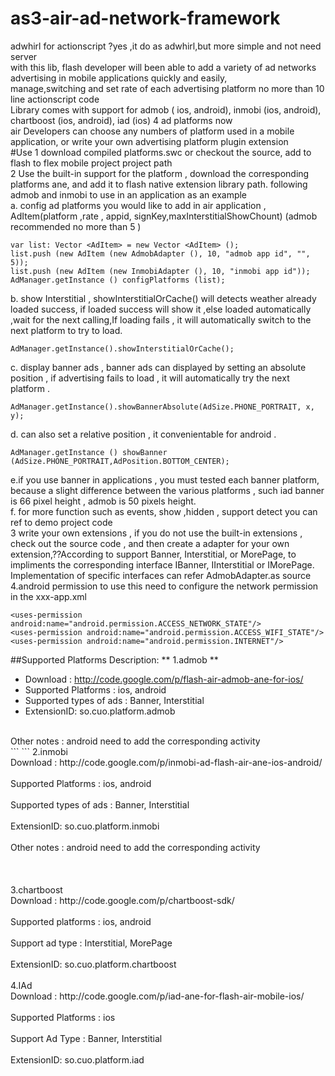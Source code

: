 as3-air-ad-network-framework<br/>
============================
adwhirl for actionscript ?yes ,it do as adwhirl,but more simple and not need server <br/>
with this lib, flash developer will been able to  add a variety of ad networks advertising in mobile applications  quickly and easily, <br/>
manage,switching and set rate of each advertising platform no more than 10 line actionscript  code<br/>
Library comes with support for admob (  ios, android), inmobi (ios, android), chartboost (ios, android), iad (ios) 4 ad platforms now<br/>
air Developers can choose any numbers of platform used in a mobile application, or write your own advertising platform plugin  extension<br/>
#Use
1 download compiled platforms.swc or checkout the source, add to  flash to flex mobile project  project path<br/>
2 Use the built-in support for the platform , download the corresponding platforms ane, and add it to flash  native extension library path. following admob and inmobi to use in an application as an example<br/>
a. config ad platforms you would like to add in air application , AdItem(platform ,rate , appid, signKey,maxInterstitialShowChount) (admob  recommended no more than 5 )<br/>
```
var list: Vector <AdItem> = new Vector <AdItem> ();
list.push (new AdItem (new AdmobAdapter (), 10, "admob app id", "", 5));
list.push (new AdItem (new InmobiAdapter (), 10, "inmobi app id"));
AdManager.getInstance () configPlatforms (list);
```
b. show Interstitial ,  showInterstitialOrCache() will detects weather already loaded success, if loaded success will show it ,else  loaded automatically  ,wait for the next calling,If loading fails , it will automatically switch to the next platform to try to load.<br/>
```
AdManager.getInstance().showInterstitialOrCache();
```
c. display banner ads , banner ads can displayed by setting an absolute position , if advertising fails to load , it will automatically try the next  platform .<br/>
```
AdManager.getInstance().showBannerAbsolute(AdSize.PHONE_PORTRAIT, x, y);
```

d. can also set a relative position  , it convenientable for android .<br/>
```
AdManager.getInstance () showBanner (AdSize.PHONE_PORTRAIT,AdPosition.BOTTOM_CENTER);
```
e.if you use  banner in applications , you must  tested each banner platform, because a slight difference between the various platforms , such iad banner is 66 pixel height , admob is 50 pixels height.<br/>
f. for more function such as events, show ,hidden  , support  detect you can ref to demo project code<br/>
3  write your own extensions , if you do not use the built-in extensions ,  check out the source code , and then create a adapter for your own extension,??According to support Banner, Interstitial, or MorePage, to impliments the corresponding interface IBanner, IInterstitial or IMorePage. Implementation of specific interfaces can refer AdmobAdapter.as source<br/>
4.android permission to use this need to configure the network permission in the xxx-app.xml<br/>
```
<uses-permission android:name="android.permission.ACCESS_NETWORK_STATE"/>
<uses-permission android:name="android.permission.ACCESS_WIFI_STATE"/>
<uses-permission android:name="android.permission.INTERNET"/>
```
##Supported Platforms Description:
** 1.admob **
- Download : http://code.google.com/p/flash-air-admob-ane-for-ios/<br/>
- Supported Platforms : ios, android<br/>
- Supported types of ads : Banner, Interstitial<br/>
- ExtensionID: so.cuo.platform.admob<br/>
<br/>
Other notes : android need to add the corresponding activity<br/>
```
<activity android:name="com.google.ads.AdActivity"
android:configChanges="keyboard|keyboardHidden|orientation|screenLayout|uiMode|screenSize|smallestScreenSize"/>
```
2.inmobi<br/>
Download : http://code.google.com/p/inmobi-ad-flash-air-ane-ios-android/<br/>
<br/>
Supported Platforms : ios, android<br/>
<br/>
Supported types of ads : Banner, Interstitial<br/>
<br/>
ExtensionID: so.cuo.platform.inmobi<br/>
<br/>
Other notes : android need to add the corresponding activity<br/>
<br/>
<activity android:name="com.inmobi.androidsdk.IMBrowserActivity" android:configChanges="keyboardHidden|orientation|keyboard|smallestScreenSize|screenSize" android:hardwareAccelerated="true" /><br/>
<br/>
3.chartboost<br/>
Download : http://code.google.com/p/chartboost-sdk/<br/>
<br/>
Supported platforms : ios, android<br/>
<br/>
Support ad type : Interstitial, MorePage<br/>
<br/>
ExtensionID: so.cuo.platform.chartboost<br/>
<br/>
4.IAd<br/>
Download : http://code.google.com/p/iad-ane-for-flash-air-mobile-ios/<br/>
<br/>
Supported Platforms : ios<br/>
<br/>
Support Ad Type : Banner, Interstitial<br/>
<br/>
ExtensionID: so.cuo.platform.iad<br/>
